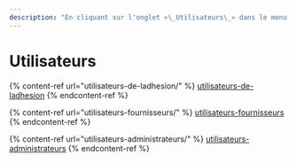 ```yaml
---
description: "En cliquant sur l'onglet «\_Utilisateurs\_» dans le menu principal, le système ouvre une page où vous pouvez afficher, modifier, supprimer ou ajouter des utilisateurs d'adhésion, de fournisseur et d'adm"
---
```


# Utilisateurs

{% content-ref url="utilisateurs-de-ladhesion/" %}
[utilisateurs-de-ladhesion](utilisateurs-de-ladhesion/)
{% endcontent-ref %}

{% content-ref url="utilisateurs-fournisseurs/" %}
[utilisateurs-fournisseurs](utilisateurs-fournisseurs/)
{% endcontent-ref %}

{% content-ref url="utilisateurs-administrateurs/" %}
[utilisateurs-administrateurs](utilisateurs-administrateurs/)
{% endcontent-ref %}
